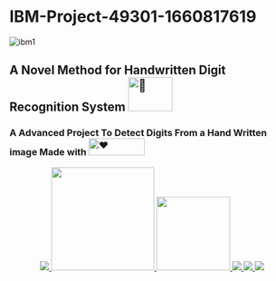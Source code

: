 # IBM-Project-49301-1660817619
![ibm1](https://user-images.githubusercontent.com/111354081/197760924-f864bb9d-bc69-4117-8f7e-da15d4977074.png)
<h2 align="left">A Novel Method for Handwritten Digit Recognition System
 <a href="https://github.com/IBM-EPBL/IBM-Project-49301-1660817619.git" target="_blank"><picture>
  <source srcset="https://media0.giphy.com/media/xTcnSWYZvafyhEACBO/giphy.gif?cid=ecf05e47yz09c9218xcionibc4qx8dqe2fytptt720a1d9uh&rid=giphy.gif&ct=g" type="image/webp">
  <img src="https://media0.giphy.com/media/xTcnSWYZvafyhEACBO/giphy.gif?cid=ecf05e47yz09c9218xcionibc4qx8dqe2fytptt720a1d9uh&rid=giphy.gif&ct=g" alt="️📝" width="78" height="60">
</picture></a></h2>

<h3 align="left">  A Advanced Project To Detect Digits From a Hand  Written image  Made with  <picture>
  <source srcset="https://media.giphy.com/media/eH9sawQbajAQM/giphy.gif" type="image/webp">
  <img src="https://media.giphy.com/media/eH9sawQbajAQM/giphy.gif" alt="❤" width="99" height="30">
</picture> </h3>
<p align="center">
<a href="https://www.ibm.com/in-en">
<img src="https://img.shields.io/badge/IBM-052FAD.svg?style=for-the-badge&logo=IBM&logoColor=white"> 
</a>
   <a href="https://www.python.org/g">
    <img src="https://forthebadge.com/images/badges/made-with-python.svg" width =182 >
  </a>

  <a href="https://www.ibm.com/cloud">
      <img src="https://img.shields.io/badge/IBM%20Watson-BE95FF.svg?style=for-the-badge&logo=IBM-Watson&logoColor=white" width=130>
  </a>
  <a href="https://opencv.org/">
    <img src="https://img.shields.io/badge/OpenCV-5C3EE8.svg?style=for-the-badge&logo=OpenCV&logoColor=white">
   </a>
 
  <a href="https://pandas.pydata.org/">
    <img src="https://img.shields.io/badge/pandas-150458.svg?style=for-the-badge&logo=pandas&logoColor=white">
    </a>
 
 <a href="https://keras.io/">
    <img src="https://img.shields.io/badge/Keras-D00000.svg?style=for-the-badge&logo=Keras&logoColor=white">
    </a>
</p>
